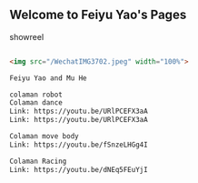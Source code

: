 ## Welcome to Feiyu Yao's Pages


showreel

```markdown

<img src="/WechatIMG3702.jpeg" width="100%">

Feiyu Yao and Mu He

colaman robot
Colaman dance
Link: https://youtu.be/URlPCEFX3aA
Link: https://youtu.be/URlPCEFX3aA

Colaman move body
Link: https://youtu.be/fSnzeLHGg4I

Colaman Racing
Link: https://youtu.be/dNEq5FEuYjI

```

